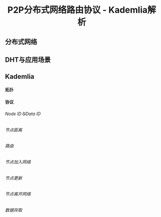 # <center>P2P分布式网络路由协议 - Kademlia解析</center>

## 分布式网络

## DHT与应用场景

## Kademlia
#### 拓扑

#### 协议
###### Node ID与Data ID

###### 节点距离

###### 路由

###### 节点加入网络

###### 节点更新

###### 节点离开网络

###### 数据存取
